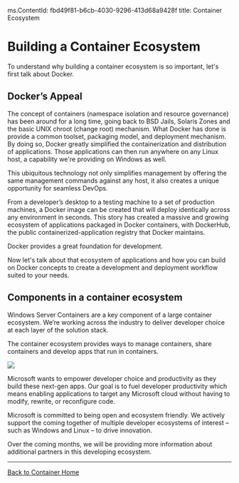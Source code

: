 ms.ContentId: fbd49f81-b6cb-4030-9296-413d68a9428f
title: Container Ecosystem

# Building a Container Ecosystem

To understand why building a container ecosystem is so important, let's first talk about Docker.

## Docker’s Appeal

The concept of containers (namespace isolation and resource governance) has been around for a long time, going back to BSD Jails, Solaris Zones and the basic UNIX chroot (change root) mechanism. What Docker has done is provide a common toolset, packaging model, and deployment mechanism. By doing so, Docker greatly simplified the containerization and distribution of applications. Those applications can then run anywhere on any Linux host, a capability we're providing on Windows as well.

This ubiquitous technology not only simplifies management by offering the same management commands against any host, it also creates a unique opportunity for seamless DevOps.

From a developer’s desktop to a testing machine to a set of production machines, a Docker image can be created that will deploy identically across any environment in seconds. This story has created a massive and growing ecosystem of applications packaged in Docker containers, with DockerHub, the public containerized-application registry that Docker maintains.

Docker provides a great foundation for development.

Now let's talk about that ecosystem of applications and how you can build on Docker concepts to create a development and deployment workflow suited to your needs.


## Components in a container ecosystem

Windows Server Containers are a key component of a large container ecosystem. We’re working across the industry to deliver developer choice at each layer of the solution stack.

The container ecosystem provides ways to manage containers, share containers and develop apps that run in containers.

![](media/containerEcosystem.png)


Microsoft wants to empower developer choice and productivity as they build these next-gen apps. Our goal is to fuel developer productivity which means enabling applications to target any Microsoft cloud without having to modify, rewrite, or reconfigure code.

Microsoft is committed to being open and ecosystem friendly. We actively support the coming together of multiple developer ecosystems of interest – such as Windows and Linux – to drive innovation.

Over the coming months, we will be providing more information about additional partners in this developing ecosystem.

-------------------

[Back to Container Home](../containers_welcome.md)





<!--HONumber=Jan16_HO2-->
